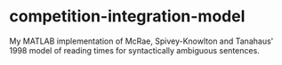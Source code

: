 # competition-integration-model
My MATLAB implementation of McRae, Spivey-Knowlton and Tanahaus' 1998 model of reading times for syntactically ambiguous sentences.
